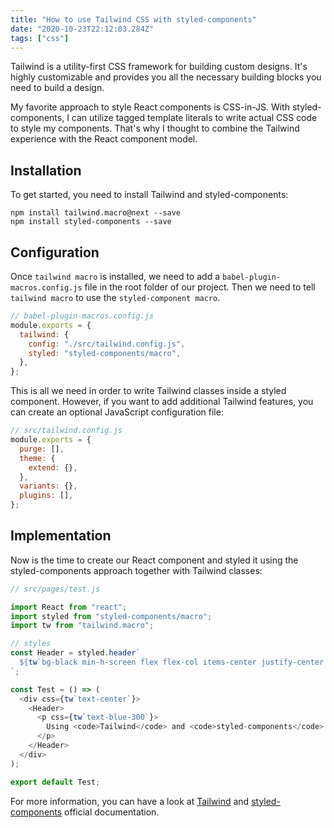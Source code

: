 ```yaml
---
title: "How to use Tailwind CSS with styled-components"
date: "2020-10-23T22:12:03.284Z"
tags: ["css"]
---
```


Tailwind is a utility-first CSS framework for building custom designs. It's highly customizable and provides you all the necessary building blocks you need to build a design.

My favorite approach to style React components is CSS-in-JS. With styled-components, I can utilize tagged template literals to write actual CSS code to style my components. That's why I thought to combine the Tailwind experience with the React component model.

## Installation

To get started, you need to install Tailwind and styled-components:

```shell
npm install tailwind.macro@next --save
npm install styled-components --save
```

## Configuration

Once `tailwind macro` is installed, we need to add a `babel-plugin-macros.config.js` file in the root folder of our project. Then we need to tell `tailwind macro` to use the `styled-component macro`.

```js
// babel-plugin-macros.config.js
module.exports = {
  tailwind: {
    config: "./src/tailwind.config.js",
    styled: "styled-components/macro",
  },
};
```

This is all we need in order to write Tailwind classes inside a styled component. However, if you want to add additional Tailwind features, you can create an optional JavaScript configuration file:

```js
// src/tailwind.config.js
module.exports = {
  purge: [],
  theme: {
    extend: {},
  },
  variants: {},
  plugins: [],
};
```

## Implementation

Now is the time to create our React component and styled it using the styled-components approach together with Tailwind classes:

```js
// src/pages/test.js

import React from "react";
import styled from "styled-components/macro";
import tw from "tailwind.macro";

// styles
const Header = styled.header`
  ${tw`bg-black min-h-screen flex flex-col items-center justify-center text-xl text-white`};
`;

const Test = () => (
  <div css={tw`text-center`}>
    <Header>
      <p css={tw`text-blue-300`}>
        Using <code>Tailwind</code> and <code>styled-components</code> together.
      </p>
    </Header>
  </div>
);

export default Test;
```

For more information, you can have a look at [Tailwind](https://tailwindcss.com) and [styled-components](https://styled-components.com) official documentation.
